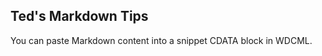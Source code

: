 Ted's Markdown Tips
------------

You can paste Markdown content into a snippet CDATA block in WDCML.


<!--HONumber=Jun16_HO1-->


